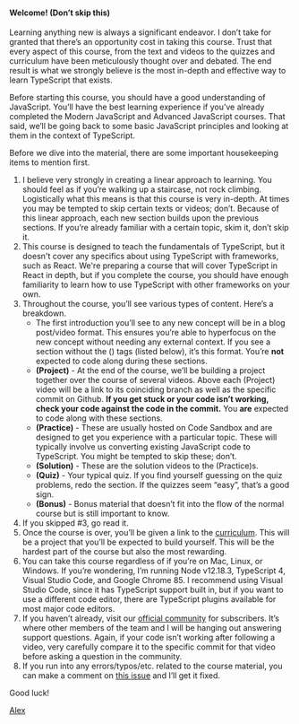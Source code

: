 #### Welcome! (Don’t skip this)

Learning anything new is always a significant endeavor. I don’t take for granted that there’s an opportunity cost in taking this course. Trust that every aspect of this course, from the text and videos to the quizzes and curriculum have been meticulously thought over and debated. The end result is what we strongly believe is the most in-depth and effective way to learn TypeScript that exists.

Before starting this course, you should have a good understanding of JavaScript. You’ll have the best learning experience if you’ve already completed the Modern JavaScript and Advanced JavaScript courses. That said, we’ll be going back to some basic JavaScript principles and looking at them in the context of TypeScript.

Before we dive into the material, there are some important housekeeping items to mention first.

1. I believe very strongly in creating a linear approach to learning. You should feel as if you’re walking up a staircase, not rock climbing. Logistically what this means is that this course is very in-depth. At times you may be tempted to skip certain texts or videos; don’t. Because of this linear approach, each new section builds upon the previous sections. If you’re already familiar with a certain topic, skim it, don’t skip it.
2. This course is designed to teach the fundamentals of TypeScript, but it doesn't cover any specifics about using TypeScript with frameworks, such as React. We're preparing a course that will cover TypeScript in React in depth, but if you complete the course, you should have enough familiarity to learn how to use TypeScript with other frameworks on your own.
3. Throughout the course, you’ll see various types of content. Here’s a breakdown.
   - The first introduction you’ll see to any new concept will be in a blog post/video format. This ensures you’re able to hyperfocus on the new concept without needing any external context. If you see a section without the () tags (listed below), it’s this format. You’re **not** expected to code along during these sections.
   - **(Project)** - At the end of the course, we’ll be building a project together over the course of several videos. Above each (Project) video will be a link to its coinciding branch as well as the specific commit on Github. **If you get stuck or your code isn’t working, check your code against the code in the commit.** You **are** expected to code along with these sections.
   - **(Practice)** - These are usually hosted on Code Sandbox and are designed to get you experience with a particular topic. These will typically involve us converting existing JavaScript code to TypeScript. You might be tempted to skip these; don’t.
   - **(Solution)** - These are the solution videos to the (Practice)s.
   - **(Quiz)** - Your typical quiz. If you find yourself guessing on the quiz problems, redo the section. If the quizzes seem “easy”, that’s a good sign.
   - **(Bonus)** - Bonus material that doesn’t fit into the flow of the normal course but is still important to know.
4. If you skipped #3, go read it.
5. Once the course is over, you’ll be given a link to the [curriculum](https://github.com/uidotdev/typescript-course-curriculum). This will be a project that you’ll be expected to build yourself. This will be the hardest part of the course but also the most rewarding.
6. You can take this course regardless of if you’re on Mac, Linux, or Windows. If you’re wondering, I’m running Node v12.18.3, TypeScript 4, Visual Studio Code, and Google Chrome 85. I recommend using Visual Studio Code, since it has TypeScript support built in, but if you want to use a different code editor, there are TypeScript plugins available for most major code editors.
7. If you haven’t already, visit our [official community](https://www.facebook.com/groups/tylermcginnis/) for subscribers. It’s where other members of the team and I will be hanging out answering support questions. Again, if your code isn’t working after following a video, very carefully compare it to the specific commit for that video before asking a question in the community.
8. If you run into any errors/typos/etc. related to the course material, you can make a comment on [this issue](https://github.com/uidotdev/typescript-course-curriculum/issues/1) and I’ll get it fixed.

Good luck!

[Alex](https://twitter.com/ralex1993)

